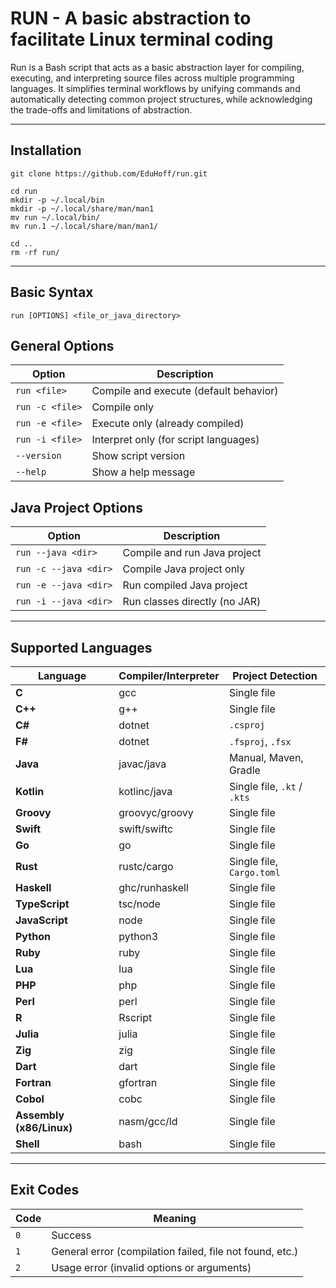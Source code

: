 # RUN - A basic abstraction to facilitate Linux terminal coding



Run is a Bash script that acts as a basic abstraction layer for compiling, executing, and interpreting source files across multiple programming languages. It simplifies terminal workflows by unifying commands and automatically detecting common project structures, while acknowledging the trade-offs and limitations of abstraction.

---

## Installation

```
git clone https://github.com/EduHoff/run.git
```

```
cd run
mkdir -p ~/.local/bin
mkdir -p ~/.local/share/man/man1
mv run ~/.local/bin/
mv run.1 ~/.local/share/man/man1/
```

```
cd ..
rm -rf run/
```

---

## Basic Syntax

```
run [OPTIONS] <file_or_java_directory>
```

## General Options

| Option          | Description                            |
| --------------- | -------------------------------------- |
| `run <file>`    | Compile and execute (default behavior) |
| `run -c <file>` | Compile only                           |
| `run -e <file>` | Execute only (already compiled)        |
| `run -i <file>` | Interpret only (for script languages)  |
| `--version`     | Show script version                    |
| `--help`        | Show a help message                    |

## Java Project Options

| Option                | Description                   |
| --------------------- | ----------------------------- |
| `run --java <dir>`    | Compile and run Java project  |
| `run -c --java <dir>` | Compile Java project only     |
| `run -e --java <dir>` | Run compiled Java project     |
| `run -i --java <dir>` | Run classes directly (no JAR) |

---

## Supported Languages

| Language                 | Compiler/Interpreter | Project Detection           |
| ------------------------ | -------------------- | --------------------------- |
| **C**                    | gcc                  | Single file                 |
| **C++**                  | g++                  | Single file                 |
| **C#**                   | dotnet               | `.csproj`                   |
| **F#**                   | dotnet               | `.fsproj`, `.fsx`           |
| **Java**                 | javac/java           | Manual, Maven, Gradle       |
| **Kotlin**               | kotlinc/java         | Single file, `.kt` / `.kts` |
| **Groovy**               | groovyc/groovy       | Single file                 |
| **Swift**                | swift/swiftc         | Single file                 |
| **Go**                   | go                   | Single file                 |
| **Rust**                 | rustc/cargo          | Single file, `Cargo.toml`   |
| **Haskell**              | ghc/runhaskell       | Single file                 |
| **TypeScript**           | tsc/node             | Single file                 |
| **JavaScript**           | node                 | Single file                 |
| **Python**               | python3              | Single file                 |
| **Ruby**                 | ruby                 | Single file                 |
| **Lua**                  | lua                  | Single file                 |
| **PHP**                  | php                  | Single file                 |
| **Perl**                 | perl                 | Single file                 |
| **R**                    | Rscript              | Single file                 |
| **Julia**                | julia                | Single file                 |
| **Zig**                  | zig                  | Single file                 |
| **Dart**                 | dart                 | Single file                 |
| **Fortran**              | gfortran             | Single file                 |
| **Cobol**                | cobc                 | Single file                 |
| **Assembly (x86/Linux)** | nasm/gcc/ld          | Single file                 |
| **Shell**                | bash                 | Single file                 |


---

## Exit Codes

| Code | Meaning                                                  |
| ---- | -------------------------------------------------------- |
| `0`  | Success                                                  |
| `1`  | General error (compilation failed, file not found, etc.) |
| `2`  | Usage error (invalid options or arguments)               |



